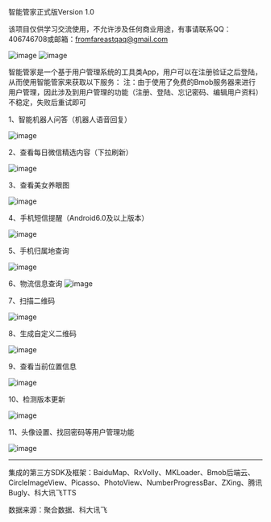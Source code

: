 智能管家正式版Version 1.0

该项目仅供学习交流使用，不允许涉及任何商业用途，有事请联系QQ：406746708或邮箱：fromfareastqaq@gmail.com

![image](https://github.com/WindFromFarEast/SmartButler/blob/master/resultPic/cover.png)
![image](https://github.com/WindFromFarEast/SmartButler/blob/master/resultPic/login.png)

智能管家是一个基于用户管理系统的工具类App，用户可以在注册验证之后登陆，从而使用智能管家来获取以下服务：
注：由于使用了免费的Bmob服务器来进行用户管理，因此涉及到用户管理的功能（注册、登陆、忘记密码、编辑用户资料）不稳定，失败后重试即可

1、智能机器人问答（机器人语音回复）

![image](https://github.com/WindFromFarEast/SmartButler/blob/master/resultPic/butler.png)

2、查看每日微信精选内容（下拉刷新）

![image](https://github.com/WindFromFarEast/SmartButler/blob/master/resultPic/wechat.png)

3、查看美女养眼图

![image](https://github.com/WindFromFarEast/SmartButler/blob/master/resultPic/girl.png)

4、手机短信提醒（Android6.0及以上版本）

![image](https://github.com/WindFromFarEast/SmartButler/blob/master/resultPic/sms.png)

5、手机归属地查询

![image](https://github.com/WindFromFarEast/SmartButler/blob/master/resultPic/phone.png)

6、物流信息查询
![image](https://github.com/WindFromFarEast/SmartButler/blob/master/resultPic/courier.png)

7、扫描二维码

![image](https://github.com/WindFromFarEast/SmartButler/blob/master/resultPic/scan.jpg)

8、生成自定义二维码

![image](https://github.com/WindFromFarEast/SmartButler/blob/master/resultPic/qrcode.jpg)

9、查看当前位置信息

![image](https://github.com/WindFromFarEast/SmartButler/blob/master/resultPic/location.jpg)

10、检测版本更新

![image](https://github.com/WindFromFarEast/SmartButler/blob/master/resultPic/SmartButler_update.gif)

11、头像设置、找回密码等用户管理功能

![image](https://github.com/WindFromFarEast/SmartButler/blob/master/resultPic/avatar.png)



----------------------------------------------------------------------------------

集成的第三方SDK及框架：BaiduMap、RxVolly、MKLoader、Bmob后端云、CircleImageView、Picasso、PhotoView、NumberProgressBar、ZXing、腾讯Bugly、科大讯飞TTS


数据来源：聚合数据、科大讯飞
